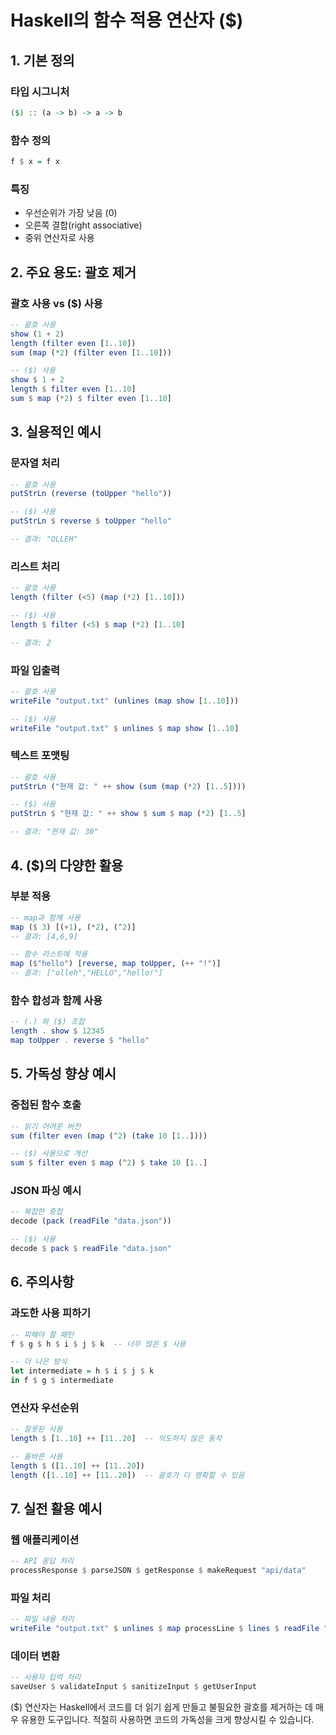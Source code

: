 # Haskell의 함수 적용 연산자 ($)

## 1. 기본 정의

### 타입 시그니처

```haskell
($) :: (a -> b) -> a -> b
```

### 함수 정의

```haskell
f $ x = f x
```

### 특징

- 우선순위가 가장 낮음 (0)
- 오른쪽 결합(right associative)
- 중위 연산자로 사용

## 2. 주요 용도: 괄호 제거

### 괄호 사용 vs ($) 사용

```haskell
-- 괄호 사용
show (1 + 2)
length (filter even [1..10])
sum (map (*2) (filter even [1..10]))

-- ($) 사용
show $ 1 + 2
length $ filter even [1..10]
sum $ map (*2) $ filter even [1..10]
```

## 3. 실용적인 예시

### 문자열 처리

```haskell
-- 괄호 사용
putStrLn (reverse (toUpper "hello"))

-- ($) 사용
putStrLn $ reverse $ toUpper "hello"

-- 결과: "OLLEH"
```

### 리스트 처리

```haskell
-- 괄호 사용
length (filter (<5) (map (*2) [1..10]))

-- ($) 사용
length $ filter (<5) $ map (*2) [1..10]

-- 결과: 2
```

### 파일 입출력

```haskell
-- 괄호 사용
writeFile "output.txt" (unlines (map show [1..10]))

-- ($) 사용
writeFile "output.txt" $ unlines $ map show [1..10]
```

### 텍스트 포맷팅

```haskell
-- 괄호 사용
putStrLn ("현재 값: " ++ show (sum (map (*2) [1..5])))

-- ($) 사용
putStrLn $ "현재 값: " ++ show $ sum $ map (*2) [1..5]

-- 결과: "현재 값: 30"
```

## 4. ($)의 다양한 활용

### 부분 적용

```haskell
-- map과 함께 사용
map ($ 3) [(+1), (*2), (^2)]
-- 결과: [4,6,9]

-- 함수 리스트에 적용
map ($"hello") [reverse, map toUpper, (++ "!")]
-- 결과: ["olleh","HELLO","hello!"]
```

### 함수 합성과 함께 사용

```haskell
-- (.) 와 ($) 조합
length . show $ 12345
map toUpper . reverse $ "hello"
```

## 5. 가독성 향상 예시

### 중첩된 함수 호출

```haskell
-- 읽기 어려운 버전
sum (filter even (map (^2) (take 10 [1..])))

-- ($) 사용으로 개선
sum $ filter even $ map (^2) $ take 10 [1..]
```

### JSON 파싱 예시

```haskell
-- 복잡한 중첩
decode (pack (readFile "data.json"))

-- ($) 사용
decode $ pack $ readFile "data.json"
```

## 6. 주의사항

### 과도한 사용 피하기

```haskell
-- 피해야 할 패턴
f $ g $ h $ i $ j $ k  -- 너무 많은 $ 사용

-- 더 나은 방식
let intermediate = h $ i $ j $ k
in f $ g $ intermediate
```

### 연산자 우선순위

```haskell
-- 잘못된 사용
length $ [1..10] ++ [11..20]  -- 의도하지 않은 동작

-- 올바른 사용
length $ ([1..10] ++ [11..20])
length ([1..10] ++ [11..20])  -- 괄호가 더 명확할 수 있음
```

## 7. 실전 활용 예시

### 웹 애플리케이션

```haskell
-- API 응답 처리
processResponse $ parseJSON $ getResponse $ makeRequest "api/data"
```

### 파일 처리

```haskell
-- 파일 내용 처리
writeFile "output.txt" $ unlines $ map processLine $ lines $ readFile "input.txt"
```

### 데이터 변환

```haskell
-- 사용자 입력 처리
saveUser $ validateInput $ sanitizeInput $ getUserInput
```

($) 연산자는 Haskell에서 코드를 더 읽기 쉽게 만들고 불필요한 괄호를 제거하는 데 매우 유용한 도구입니다. 적절히 사용하면 코드의 가독성을 크게 향상시킬 수 있습니다.
